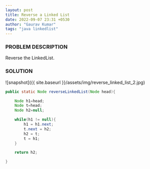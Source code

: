 ```yaml
---
layout: post
title: Reverse a Linked List
date: 2022-09-07 23:31 +0530
author: "Gaurav Kumar"
tags: "java linkedlist"
---
```


### PROBLEM DESCRIPTION

Reverse the LinkedList.

### SOLUTION

![snapshot]({{ site.baseurl }}/assets/img/reverse_linked_list_2.jpg)

```java
public static Node reverseLinkedList(Node head){

    Node h1=head;
    Node t=head;
    Node h2=null;

    while(h1 != null){
        h1 = h1.next;
        t.next = h2;
        h2 = t;
        t = h1;
    }

    return h2;

}
```
